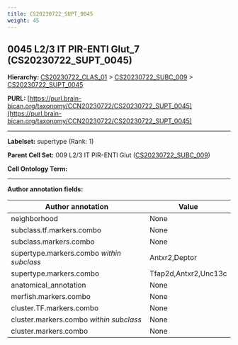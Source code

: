 ```yaml
---
title: CS20230722_SUPT_0045
weight: 45
---
```

## 0045 L2/3 IT PIR-ENTl Glut_7 (CS20230722_SUPT_0045)
<b>Hierarchy: </b>
[CS20230722_CLAS_01](../CS20230722_CLAS_01) >
[CS20230722_SUBC_009](../CS20230722_SUBC_009) >
[CS20230722_SUPT_0045](../CS20230722_SUPT_0045)

**PURL:** [https://purl.brain-bican.org/taxonomy/CCN20230722/CS20230722_SUPT_0045](https://purl.brain-bican.org/taxonomy/CCN20230722/CS20230722_SUPT_0045)

---


**Labelset:** supertype (Rank: 1)

**Parent Cell Set:** 009 L2/3 IT PIR-ENTl Glut ([CS20230722_SUBC_009](../CS20230722_SUBC_009))



**Cell Ontology Term:** 

[MARKER GENES.]: #


---

[TRANSFERRED ANNOTATIONS.]: #


[AUTHOR ANNOTATION FIELDS.]: #


**Author annotation fields:**

| Author annotation | Value |
|-------------------|-------|
|neighborhood|None|
|subclass.tf.markers.combo|None|
|subclass.markers.combo|None|
|supertype.markers.combo _within subclass_|Antxr2,Deptor|
|supertype.markers.combo|Tfap2d,Antxr2,Unc13c|
|anatomical_annotation|None|
|merfish.markers.combo|None|
|cluster.TF.markers.combo|None|
|cluster.markers.combo _within subclass_|None|
|cluster.markers.combo|None|
